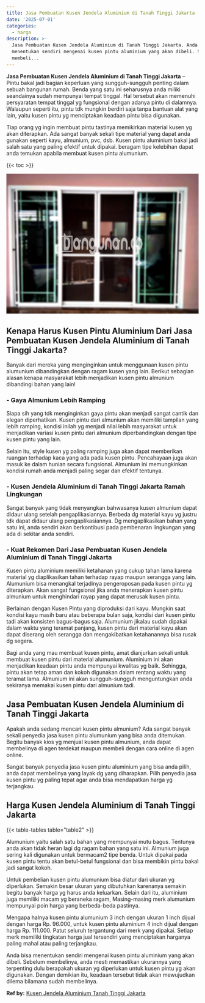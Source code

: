 ```yaml
---
title: Jasa Pembuatan Kusen Jendela Aluminium di Tanah Tinggi Jakarta
date: '2025-07-01'
categories:
  - harga
description: >-
  Jasa Pembuatan Kusen Jendela Aluminium di Tanah Tinggi Jakarta. Anda bisa
  menentukan sendiri mengenai kusen pintu aluminium yang akan dibeli. Sebelum
  membeli...
---
```


**Jasa Pembuatan Kusen Jendela Aluminium di Tanah Tinggi Jakarta** – Pintu bakal jadi bagian keperluan yang sungguh-sungguh penting dalam sebuah bangunan rumah. Benda yang satu ini seharusnya anda miliki seandainya sudah mempunyai tempat tinggal. Hal tersebut akan memenuhi persyaratan tempat tinggal yg fungsional dengan adanya pintu di dalamnya. Walaupun seperti itu, pintu tdk mungkin berdiri saja tanpa bantuan alat yang lain, yaitu kusen pintu yg menciptakan keadaan pintu bisa digunakan.

Tiap orang yg ingin membuat pintu tastinya memikirkan material kusen yg akan diterapkan. Ada sangat banyak sekali tipe material yang dapat anda gunakan seperti kayu, almunium, pvc, dsb. Kusen pintu aluminium bakal jadi salah satu yang paling efektif untuk dipakai. beragam tipe kelebihan dapat anda temukan apabila membuat kusen pintu alumunium.

{{< toc >}}

![Jasa Pembuatan Kusen Jendela Aluminium di Tanah Tinggi Jakarta](/images/harga-kusen-jendela-alumunium-04.png)

## Kenapa Harus Kusen Pintu Aluminium Dari Jasa Pembuatan Kusen Jendela Aluminium di Tanah Tinggi Jakarta?

Banyak dari mereka yang menginginkan untuk menggunaan kusen pintu alumunium dibandingkan dengan ragam kusen yang lain. Berikut sebagian alasan kenapa masyarakat lebih menjadikan kusen pintu almunium dibandingi bahan yang lain!

### \- Gaya Almunium Lebih Ramping

Siapa sih yang tdk menginginkan gaya pintu akan menjadi sangat cantik dan elegan diperhatikan. Kusen pintu dari almunium akan memiliki tampilan yang lebih ramping, kondisi inilah yg menjadi nilai lebih masyarakat untuk menjadikan variasi kusen pintu dari almunium diperbandingkan dengan tipe kusen pintu yang lain.

Selain itu, style kusen yg paling ramping juga akan dapat memberikan ruangan terhadap kaca yang ada pada kusen pintu. Pencahayaan juga akan masuk ke dalam hunian secara fungsional. Almunium ini memungkinkan kondisi rumah anda menjadi paling segar dan efektif tentunya.

### \- Kusen Jendela Aluminium di Tanah Tinggi Jakarta Ramah Lingkungan

Sangat banyak yang tidak menyangkan bahwasanya kusen almunium dapat didaur ulang setelah pengaplikasiannya. Berbeda dg material kayu yg justru tdk dapat didaur ulang pengaplikasiannya. Dg mengaplikasikan bahan yang satu ini, anda sendiri akan berkontibusi pada pembenaran lingkungan yang ada di sekitar anda sendiri.

### \- Kuat Rekomen Dari Jasa Pembuatan Kusen Jendela Aluminium di Tanah Tinggi Jakarta

Kusen pintu aluminium memiliki ketahanan yang cukup tahan lama karena material yg diaplikasikan tahan terhadap rayap maupun serangga yang lain. Alumunium bisa menangkal terjadinya pengeroposan pada kusen pintu yg diterapkan. Akan sangat fungsional jika anda menerapkan kusen pintu almunium untuk menghindari rayap yang dapat merusak kusen pintu.

Berlainan dengan Kusen Pintu yang diproduksi dari kayu. Mungkin saat kondisi kayu masih baru atau beberapa bulan saja, kondisi dari kusen pintu tadi akan konsisten bagus-bagus saja. Alumunium jikalau sudah dipakai dalam waktu yang teramat panjang, kusen pintu dari material kayu akan dapat diserang oleh serangga dan mengakibatkan ketahanannya bisa rusak dg segera.

Bagi anda yang mau membuat kusen pintu, amat dianjurkan sekali untuk membuat kusen pintu dari material alumunium. Aluminium ini akan menjadikan keadaan pintu anda mempunyai kwalitas yg baik. Sehingga, pintu akan tetap aman dan kokoh digunakan dalam rentang waktu yang teramat lama. Almunium ini akan sungguh-sungguh menguntungkan anda sekiranya memakai kusen pintu dari almunium tadi.

## Jasa Pembuatan Kusen Jendela Aluminium di Tanah Tinggi Jakarta

Apakah anda sedang mencari kusen pintu almunium? Ada sangat banyak sekali penyedia jasa kusen pintu alumunium yang bisa anda ditemukan. Begitu banyak kios yg menjual kusen pintu almunium, anda dapat membelinya di agen terdekat maupun membeli dengan cara online di agen online.

Sangat banyak penyedia jasa kusen pintu aluminium yang bisa anda pilih, anda dapat membelinya yang layak dg yang diharapkan. Pilih penyedia jasa kusen pintu yg paling tepat agar anda bisa mendapatkan harga yg terjangkau.

## Harga Kusen Jendela Aluminium di Tanah Tinggi Jakarta

{{< table-tables table="table2" >}}

Alumunium yaitu salah satu bahan yang mempunyai mutu bagus. Tentunya anda akan tidak heran lagi dg ragam bahan yang satu ini. Almunium juga sering kali digunakan untuk bermacam2 tipe benda. Untuk dipakai pada kusen pintu tentu akan betul-betul fungsional dan bisa membikin pintu bakal jadi sangat kokoh.

Untuk pembelian kusen pintu alumunium bisa diatur dari ukuran yg diperlukan. Semakin besar ukuran yang dibutuhkan karenanya semakin begitu banyak harga yg harus anda keluarkan. Selain dari itu, aluminium juga memiliki macam yg beraneka ragam, Masing-masing merk alumunium mempunyai poin harga yang berbeda-beda pastinya.

Mengapa halnya kusen pintu alumunium 3 inch dengan ukuran 1 inch dijual dengan harga Rp. 96.000, untuk kusen pintu aluminium 4 inch dijual dengan harga Rp. 111.000. Patut seluruh tergantung dari merk yang dipakai. Setiap merk memiliki tingkatan harga jual tersendiri yang menciptakan harganya paling mahal atau paling terjangkau.

Anda bisa menentukan sendiri mengenai kusen pintu aluminium yang akan dibeli. Sebelum membelinya, anda mesti memastikan ukurannya yang terpenting dulu berapakah ukuran yg diperlukan untuk kusen pintu yg akan digunakan. Dengan demikian itu, keadaan tersebut tidak akan mewujudkan dilema bilamana sudah membelinya.

**Ref by:** [Kusen Jendela Aluminium Tanah Tinggi Jakarta](https://id.wikipedia.org/wiki/Kusen)
